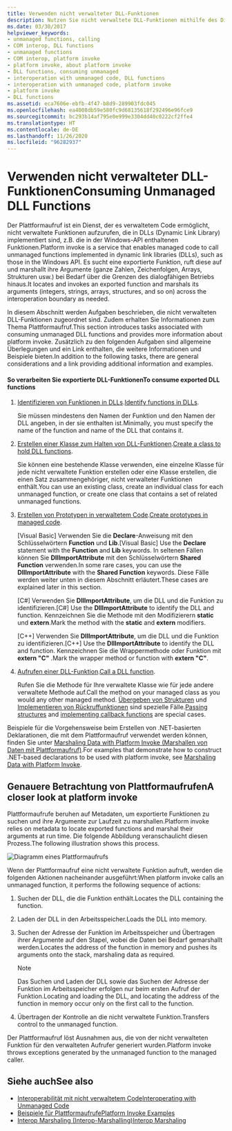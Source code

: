 ```yaml
---
title: Verwenden nicht verwalteter DLL-Funktionen
description: Nutzen Sie nicht verwaltete DLL-Funktionen mithilfe des Diensts zum Aufrufen der Plattform, mit dem verwalteter Code nicht verwaltete Funktionen aufrufen kann, die in DLL-Bibliotheken implementiert sind.
ms.date: 03/30/2017
helpviewer_keywords:
- unmanaged functions, calling
- COM interop, DLL functions
- unmanaged functions
- COM interop, platform invoke
- platform invoke, about platform invoke
- DLL functions, consuming unmanaged
- interoperation with unmanaged code, DLL functions
- interoperation with unmanaged code, platform invoke
- platform invoke
- DLL functions
ms.assetid: eca7606e-ebfb-4f47-b8d9-289903fdc045
ms.openlocfilehash: ea4008db59e580fc9d68135618f292496e96fce9
ms.sourcegitcommit: bc293b14af795e0e999e3304dd40c0222cf2ffe4
ms.translationtype: HT
ms.contentlocale: de-DE
ms.lasthandoff: 11/26/2020
ms.locfileid: "96282937"
---
```

# <a name="consuming-unmanaged-dll-functions"></a><span data-ttu-id="57ee4-103">Verwenden nicht verwalteter DLL-Funktionen</span><span class="sxs-lookup"><span data-stu-id="57ee4-103">Consuming Unmanaged DLL Functions</span></span>

<span data-ttu-id="57ee4-104">Der Plattformaufruf ist ein Dienst, der es verwaltetem Code ermöglicht, nicht verwaltete Funktionen aufzurufen, die in DLLs (Dynamic Link Library) implementiert sind, z.B. die in der Windows-API enthaltenen Funktionen.</span><span class="sxs-lookup"><span data-stu-id="57ee4-104">Platform invoke is a service that enables managed code to call unmanaged functions implemented in dynamic link libraries (DLLs), such as those in the Windows API.</span></span> <span data-ttu-id="57ee4-105">Es sucht eine exportierte Funktion, ruft diese auf und marshallt ihre Argumente (ganze Zahlen, Zeichenfolgen, Arrays, Strukturen usw.) bei Bedarf über die Grenzen des dialogfähigen Betriebs hinaus.</span><span class="sxs-lookup"><span data-stu-id="57ee4-105">It locates and invokes an exported function and marshals its arguments (integers, strings, arrays, structures, and so on) across the interoperation boundary as needed.</span></span>  
  
 <span data-ttu-id="57ee4-106">In diesem Abschnitt werden Aufgaben beschrieben, die nicht verwalteten DLL-Funktionen zugeordnet sind. Zudem erhalten Sie Informationen zum Thema Plattformaufruf.</span><span class="sxs-lookup"><span data-stu-id="57ee4-106">This section introduces tasks associated with consuming unmanaged DLL functions and provides more information about platform invoke.</span></span> <span data-ttu-id="57ee4-107">Zusätzlich zu den folgenden Aufgaben sind allgemeine Überlegungen und ein Link enthalten, die weitere Informationen und Beispiele bieten.</span><span class="sxs-lookup"><span data-stu-id="57ee4-107">In addition to the following tasks, there are general considerations and a link providing additional information and examples.</span></span>  
  
#### <a name="to-consume-exported-dll-functions"></a><span data-ttu-id="57ee4-108">So verarbeiten Sie exportierte DLL-Funktionen</span><span class="sxs-lookup"><span data-stu-id="57ee4-108">To consume exported DLL functions</span></span>  
  
1. <span data-ttu-id="57ee4-109">[Identifizieren von Funktionen in DLLs](identifying-functions-in-dlls.md).</span><span class="sxs-lookup"><span data-stu-id="57ee4-109">[Identify functions in DLLs](identifying-functions-in-dlls.md).</span></span>  
  
     <span data-ttu-id="57ee4-110">Sie müssen mindestens den Namen der Funktion und den Namen der DLL angeben, in der sie enthalten ist.</span><span class="sxs-lookup"><span data-stu-id="57ee4-110">Minimally, you must specify the name of the function and name of the DLL that contains it.</span></span>  
  
2. <span data-ttu-id="57ee4-111">[Erstellen einer Klasse zum Halten von DLL-Funktionen](creating-a-class-to-hold-dll-functions.md).</span><span class="sxs-lookup"><span data-stu-id="57ee4-111">[Create a class to hold DLL functions](creating-a-class-to-hold-dll-functions.md).</span></span>  
  
     <span data-ttu-id="57ee4-112">Sie können eine bestehende Klasse verwenden, eine einzelne Klasse für jede nicht verwaltete Funktion erstellen oder eine Klasse erstellen, die einen Satz zusammengehöriger, nicht verwalteter Funktionen enthält.</span><span class="sxs-lookup"><span data-stu-id="57ee4-112">You can use an existing class, create an individual class for each unmanaged function, or create one class that contains a set of related unmanaged functions.</span></span>  
  
3. <span data-ttu-id="57ee4-113">[Erstellen von Prototypen in verwaltetem Code](creating-prototypes-in-managed-code.md).</span><span class="sxs-lookup"><span data-stu-id="57ee4-113">[Create prototypes in managed code](creating-prototypes-in-managed-code.md).</span></span>  
  
     <span data-ttu-id="57ee4-114">[Visual Basic] Verwenden Sie die **Declare**-Anweisung mit den Schlüsselwörtern **Function** und **Lib**.</span><span class="sxs-lookup"><span data-stu-id="57ee4-114">[Visual Basic] Use the **Declare** statement with the **Function** and **Lib** keywords.</span></span> <span data-ttu-id="57ee4-115">In seltenen Fällen können Sie **DllImportAttribute** mit den Schlüsselwörtern **Shared Function** verwenden.</span><span class="sxs-lookup"><span data-stu-id="57ee4-115">In some rare cases, you can use the **DllImportAttribute** with the **Shared Function** keywords.</span></span> <span data-ttu-id="57ee4-116">Diese Fälle werden weiter unten in diesem Abschnitt erläutert.</span><span class="sxs-lookup"><span data-stu-id="57ee4-116">These cases are explained later in this section.</span></span>  
  
     <span data-ttu-id="57ee4-117">[C#] Verwenden Sie **DllImportAttribute**, um die DLL und die Funktion zu identifizieren.</span><span class="sxs-lookup"><span data-stu-id="57ee4-117">[C#] Use the **DllImportAttribute** to identify the DLL and function.</span></span> <span data-ttu-id="57ee4-118">Kennzeichnen Sie die Methode mit den Modifizierern **static** und **extern**.</span><span class="sxs-lookup"><span data-stu-id="57ee4-118">Mark the method with the **static** and **extern** modifiers.</span></span>  
  
     <span data-ttu-id="57ee4-119">[C++] Verwenden Sie **DllImportAttribute**, um die DLL und die Funktion zu identifizieren.</span><span class="sxs-lookup"><span data-stu-id="57ee4-119">[C++] Use the **DllImportAttribute** to identify the DLL and function.</span></span> <span data-ttu-id="57ee4-120">Kennzeichnen Sie die Wrappermethode oder Funktion mit **extern "C"** .</span><span class="sxs-lookup"><span data-stu-id="57ee4-120">Mark the wrapper method or function with **extern "C"**.</span></span>  
  
4. <span data-ttu-id="57ee4-121">[Aufrufen einer DLL-Funktion](calling-a-dll-function.md).</span><span class="sxs-lookup"><span data-stu-id="57ee4-121">[Call a DLL function](calling-a-dll-function.md).</span></span>  
  
     <span data-ttu-id="57ee4-122">Rufen Sie die Methode für Ihre verwaltete Klasse wie für jede andere verwaltete Methode auf.</span><span class="sxs-lookup"><span data-stu-id="57ee4-122">Call the method on your managed class as you would any other managed method.</span></span> <span data-ttu-id="57ee4-123">[Übergeben von Strukturen](passing-structures.md) und [Implementieren von Rückruffunktionen](callback-functions.md) sind spezielle Fälle.</span><span class="sxs-lookup"><span data-stu-id="57ee4-123">[Passing structures](passing-structures.md) and [implementing callback functions](callback-functions.md) are special cases.</span></span>  
  
 <span data-ttu-id="57ee4-124">Beispiele für die Vorgehensweise beim Erstellen von .NET-basierten Deklarationen, die mit dem Plattformaufruf verwendet werden können, finden Sie unter [Marshaling Data with Platform Invoke (Marshallen von Daten mit Plattformaufruf)](marshaling-data-with-platform-invoke.md).</span><span class="sxs-lookup"><span data-stu-id="57ee4-124">For examples that demonstrate how to construct .NET-based declarations to be used with platform invoke, see [Marshaling Data with Platform Invoke](marshaling-data-with-platform-invoke.md).</span></span>  
  
## <a name="a-closer-look-at-platform-invoke"></a><span data-ttu-id="57ee4-125">Genauere Betrachtung von Plattformaufrufen</span><span class="sxs-lookup"><span data-stu-id="57ee4-125">A closer look at platform invoke</span></span>  

 <span data-ttu-id="57ee4-126">Plattformaufrufe beruhen auf Metadaten, um exportierte Funktionen zu suchen und ihre Argumente zur Laufzeit zu marshallen.</span><span class="sxs-lookup"><span data-stu-id="57ee4-126">Platform invoke relies on metadata to locate exported functions and marshal their arguments at run time.</span></span> <span data-ttu-id="57ee4-127">Die folgende Abbildung veranschaulicht diesen Prozess.</span><span class="sxs-lookup"><span data-stu-id="57ee4-127">The following illustration shows this process.</span></span>  
  
 ![Diagramm eines Plattformaufrufs](./media/consuming-unmanaged-dll-functions/platform-invoke-call.gif)  
  
 <span data-ttu-id="57ee4-129">Wenn der Plattformaufruf eine nicht verwaltete Funktion aufruft, werden die folgenden Aktionen nacheinander ausgeführt:</span><span class="sxs-lookup"><span data-stu-id="57ee4-129">When platform invoke calls an unmanaged function, it performs the following sequence of actions:</span></span>  
  
1. <span data-ttu-id="57ee4-130">Suchen der DLL, die die Funktion enthält.</span><span class="sxs-lookup"><span data-stu-id="57ee4-130">Locates the DLL containing the function.</span></span>  
  
2. <span data-ttu-id="57ee4-131">Laden der DLL in den Arbeitsspeicher.</span><span class="sxs-lookup"><span data-stu-id="57ee4-131">Loads the DLL into memory.</span></span>  
  
3. <span data-ttu-id="57ee4-132">Suchen der Adresse der Funktion im Arbeitsspeicher und Übertragen ihrer Argumente auf den Stapel, wobei die Daten bei Bedarf gemarshallt werden.</span><span class="sxs-lookup"><span data-stu-id="57ee4-132">Locates the address of the function in memory and pushes its arguments onto the stack, marshaling data as required.</span></span>  
  
    > [!NOTE]
    > <span data-ttu-id="57ee4-133">Das Suchen und Laden der DLL sowie das Suchen der Adresse der Funktion im Arbeitsspeicher erfolgen nur beim ersten Aufruf der Funktion.</span><span class="sxs-lookup"><span data-stu-id="57ee4-133">Locating and loading the DLL, and locating the address of the function in memory occur only on the first call to the function.</span></span>  
  
4. <span data-ttu-id="57ee4-134">Übertragen der Kontrolle an die nicht verwaltete Funktion.</span><span class="sxs-lookup"><span data-stu-id="57ee4-134">Transfers control to the unmanaged function.</span></span>  
  
 <span data-ttu-id="57ee4-135">Der Plattformaufruf löst Ausnahmen aus, die von der nicht verwalteten Funktion für den verwalteten Aufrufer generiert wurden.</span><span class="sxs-lookup"><span data-stu-id="57ee4-135">Platform invoke throws exceptions generated by the unmanaged function to the managed caller.</span></span>

## <a name="see-also"></a><span data-ttu-id="57ee4-136">Siehe auch</span><span class="sxs-lookup"><span data-stu-id="57ee4-136">See also</span></span>

- [<span data-ttu-id="57ee4-137">Interoperabilität mit nicht verwaltetem Code</span><span class="sxs-lookup"><span data-stu-id="57ee4-137">Interoperating with Unmanaged Code</span></span>](index.md)
- [<span data-ttu-id="57ee4-138">Beispiele für Plattformaufrufe</span><span class="sxs-lookup"><span data-stu-id="57ee4-138">Platform Invoke Examples</span></span>](platform-invoke-examples.md)
- [<span data-ttu-id="57ee4-139">Interop Marshaling (Interop-Marshalling)</span><span class="sxs-lookup"><span data-stu-id="57ee4-139">Interop Marshaling</span></span>](interop-marshaling.md)
